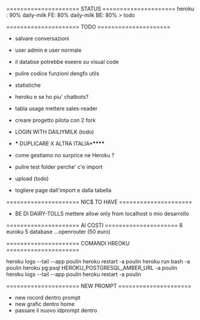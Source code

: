 ===================== STATUS =====================
heroku : 90%
daily-milk FE: 80%
daily-milk BE: 80% > todo

===================== TODO =====================

- salvare conversazioni
- user admin e user normale
- il databse potrebbe eseere su visual code
- pulire codice funzioni dengfo utils
- statistiche

- heroku e se ho piu' chatbots?
- tabla usage mettere sales-reader
- creare progetto pilota con 2 fork

- LOGIN WITH DAILIYMILK (todo)

- **\*** DUPLICARE X ALTRA ITALIA\***\*\*\*\***
- come gestiamo no surprice ne Heroku ?
- pulire test folder perche' c'e import
- upload (todo)
- togliere page dall'import e dalla tabella

===================== NIC$ TO HAVE =====================

- BE DI DAIRY-TOLLS mettere allow only from localhost o mio desarrollo

===================== AI COSTI =====================
8 euroku
5 database
...openrouter (50 euro)

===================== COMANDI HREOKU =====================

heroku logs --tail --app poulin
heroku restart -a poulin
heroku run bash -a poulin
heroku pg:psql HEROKU_POSTGRESQL_AMBER_URL -a poulin
heroku logs --tail --app poulin heroku restart -a poulin

===================== NEW PROMPT =====================

- new rocord dentro prompt
- new grafic dentro home
- passare il nuovo idprompt dentro
